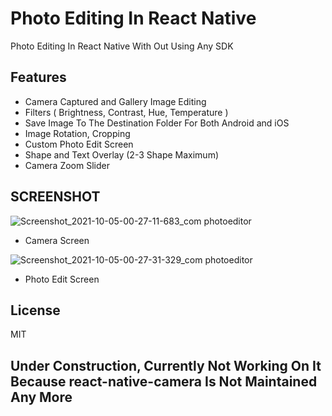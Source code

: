 # Photo Editing In React Native
Photo Editing In React Native With Out Using Any SDK

## Features

- Camera Captured and Gallery Image Editing
- Filters ( Brightness, Contrast, Hue, Temperature )
- Save Image To The Destination Folder For Both Android and iOS
- Image Rotation, Cropping
- Custom Photo Edit Screen
- Shape and Text Overlay (2-3 Shape Maximum)
- Camera Zoom Slider

## SCREENSHOT
![Screenshot_2021-10-05-00-27-11-683_com photoeditor](https://user-images.githubusercontent.com/39370546/135908868-471b1f8e-87bd-4bb8-bc54-de374b1d7224.jpg)
- Camera Screen

![Screenshot_2021-10-05-00-27-31-329_com photoeditor](https://user-images.githubusercontent.com/39370546/135908748-d1c7a744-76d9-47e2-b078-d42d457e8b02.jpg)
- Photo Edit Screen

## License

MIT

## Under Construction, Currently Not Working On It Because react-native-camera Is Not Maintained Any More
